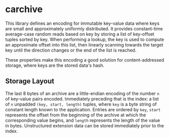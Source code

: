 # carchive

This library defines an encoding for immutable key-value data where keys are small and approximately uniformly
distributed. It provides constant-time average-case random reads based on key by storing a list of key-offset tuples
sorted by key. When performing a lookup, the key is used to compute an approximate offset into this list, then linearly
scanning towards the target key until the direction changes or the end of the list is reached.

These properties make this encoding a good solution for content-addressed storage, where keys are the stored data's
hash.

## Storage Layout

The last 8 bytes of an archive are a little-endian encoding of the number `n` of key-value pairs encoded. Immediately
preceding that is the index: a list of `n` unpadded `(key, start, length)` tuples, where `key` is a byte string of
constant length known to the application. Entries are ordered by `key`, `start` represents the offset from the beginning
of the archive at which the corresponding value begins, and `length` represents the length of the value in
bytes. Unstructured extension data can be stored immediately prior to the index.
